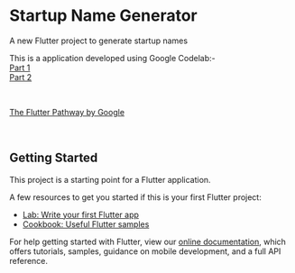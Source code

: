 # Startup Name Generator

A new Flutter project to generate startup names

This is a application developed using Google Codelab:-
<br>
[Part 1](https://developers.google.com/codelabs/first-flutter-app-pt1)
<br>
[Part 2](https://developers.google.com/codelabs/first-flutter-app-pt2)

<br>

[The Flutter Pathway by Google](https://developers.google.com/learn/pathways/intro-to-flutter)

<br>


## Getting Started

This project is a starting point for a Flutter application.

A few resources to get you started if this is your first Flutter project:

- [Lab: Write your first Flutter app](https://flutter.dev/docs/get-started/codelab)
- [Cookbook: Useful Flutter samples](https://flutter.dev/docs/cookbook)

For help getting started with Flutter, view our
[online documentation](https://flutter.dev/docs), which offers tutorials,
samples, guidance on mobile development, and a full API reference.
